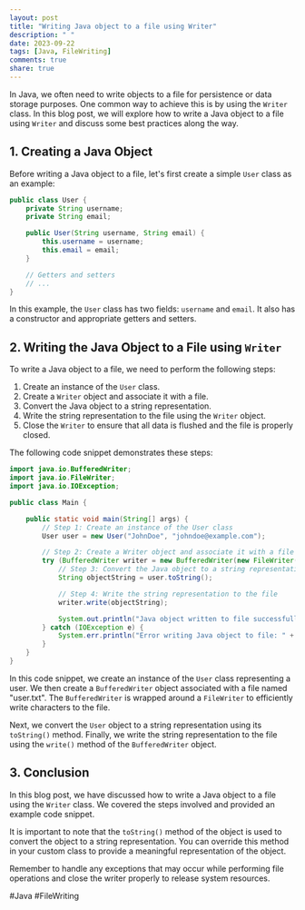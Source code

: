 ```yaml
---
layout: post
title: "Writing Java object to a file using Writer"
description: " "
date: 2023-09-22
tags: [Java, FileWriting]
comments: true
share: true
---
```


In Java, we often need to write objects to a file for persistence or data storage purposes. One common way to achieve this is by using the `Writer` class. In this blog post, we will explore how to write a Java object to a file using `Writer` and discuss some best practices along the way.

## 1. Creating a Java Object

Before writing a Java object to a file, let's first create a simple `User` class as an example:

```java
public class User {
    private String username;
    private String email;

    public User(String username, String email) {
        this.username = username;
        this.email = email;
    }

    // Getters and setters
    // ...
}
```

In this example, the `User` class has two fields: `username` and `email`. It also has a constructor and appropriate getters and setters.

## 2. Writing the Java Object to a File using `Writer`

To write a Java object to a file, we need to perform the following steps:

1. Create an instance of the `User` class.
2. Create a `Writer` object and associate it with a file.
3. Convert the Java object to a string representation.
4. Write the string representation to the file using the `Writer` object.
5. Close the `Writer` to ensure that all data is flushed and the file is properly closed.

The following code snippet demonstrates these steps:

```java
import java.io.BufferedWriter;
import java.io.FileWriter;
import java.io.IOException;

public class Main {

    public static void main(String[] args) {
        // Step 1: Create an instance of the User class
        User user = new User("JohnDoe", "johndoe@example.com");

        // Step 2: Create a Writer object and associate it with a file
        try (BufferedWriter writer = new BufferedWriter(new FileWriter("user.txt"))) {
            // Step 3: Convert the Java object to a string representation
            String objectString = user.toString();

            // Step 4: Write the string representation to the file
            writer.write(objectString);

            System.out.println("Java object written to file successfully.");
        } catch (IOException e) {
            System.err.println("Error writing Java object to file: " + e.getMessage());
        }
    }
}
```

In this code snippet, we create an instance of the `User` class representing a user. We then create a `BufferedWriter` object associated with a file named "user.txt". The `BufferedWriter` is wrapped around a `FileWriter` to efficiently write characters to the file.

Next, we convert the `User` object to a string representation using its `toString()` method. Finally, we write the string representation to the file using the `write()` method of the `BufferedWriter` object.

## 3. Conclusion

In this blog post, we have discussed how to write a Java object to a file using the `Writer` class. We covered the steps involved and provided an example code snippet.

It is important to note that the `toString()` method of the object is used to convert the object to a string representation. You can override this method in your custom class to provide a meaningful representation of the object.

Remember to handle any exceptions that may occur while performing file operations and close the writer properly to release system resources.

#Java #FileWriting